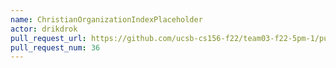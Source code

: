 ```yaml
---
name: ChristianOrganizationIndexPlaceholder
actor: drikdrok
pull_request_url: https://github.com/ucsb-cs156-f22/team03-f22-5pm-1/pull/36
pull_request_num: 36
---
```

